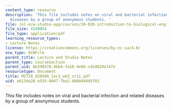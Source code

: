 ```yaml
---
content_type: resource
description: 'This file includes notes on viral and bacterial infection and related
  diseases by a group of anonymous students. '
file: /ol-ocw-studio-app/courses/20-020-introduction-to-biological-engineering-design-spring-2009/e613de26e5358047fbe24b6b849d5f03_MIT20_020S09_lec3_wk3_st1i.pdf
file_size: 4249854
file_type: application/pdf
learning_resource_types:
- Lecture Notes
license: https://creativecommons.org/licenses/by-nc-sa/4.0/
ocw_type: OCWFile
parent_title: Lecture and Studio Notes
parent_type: CourseSection
parent_uid: 6b390478-4bb4-fa18-4e86-cd14829a747e
resourcetype: Document
title: MIT20_020S09_lec3_wk3_st1i.pdf
uid: e613de26-e535-8047-fbe2-4b6b849d5f03
---
```

This file includes notes on viral and bacterial infection and related diseases by a group of anonymous students. 